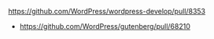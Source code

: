 https://github.com/WordPress/wordpress-develop/pull/8353

* https://github.com/WordPress/gutenberg/pull/68210
